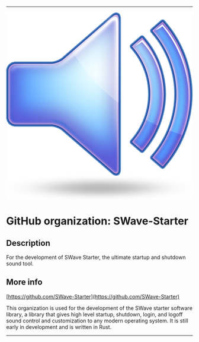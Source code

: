
***

![SWAVE_ICON1.png failed to load. The file may be missing or corrupt. Check the file path for errors first.](/AdditionalInfo/1/SWave-Starter/SWAVE_ICON1.png)

# GitHub organization: SWave-Starter

## Description

For the development of SWave Starter, the ultimate startup and shutdown sound tool.

## More info

[https://github.com/SWave-Starter](https://github.com/SWave-Starter)

This organization is used for the development of the SWave starter software library, a library that gives high level startup, shutdown, login, and logoff sound control and customization to any modern operating system. It is still early in development and is written in Rust.

***
